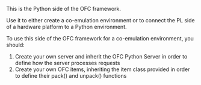 This is the Python side of the OFC framework.

Use it to either create a co-emulation environment or to connect the PL side of a hardware platform to a Python environment.

To use this side of the OFC framework for a co-emulation environment, you should:
1) Create your own server and inherit the OFC Python Server in order to define how the server processes requests 
2) Create your own OFC items, inheriting the item class provided in order to define their pack() and unpack() functions
